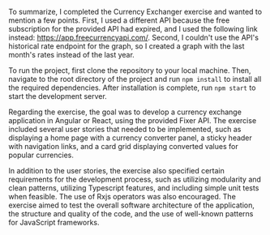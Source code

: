 To summarize, I completed the Currency Exchanger exercise and wanted to mention a few points. First, I used a different API because the free subscription for the provided API had expired, and I used the following link instead: https://app.freecurrencyapi.com/. Second, I couldn't use the API's historical rate endpoint for the graph, so I created a graph with the last month's rates instead of the last year.

To run the project, first clone the repository to your local machine. Then, navigate to the root directory of the project and run `npm install` to install all the required dependencies. After installation is complete, run `npm start` to start the development server.

Regarding the exercise, the goal was to develop a currency exchange application in Angular or React, using the provided Fixer API. The exercise included several user stories that needed to be implemented, such as displaying a home page with a currency converter panel, a sticky header with navigation links, and a card grid displaying converted values for popular currencies.

In addition to the user stories, the exercise also specified certain requirements for the development process, such as utilizing modularity and clean patterns, utilizing Typescript features, and including simple unit tests when feasible. The use of Rxjs operators was also encouraged. The exercise aimed to test the overall software architecture of the application, the structure and quality of the code, and the use of well-known patterns for JavaScript frameworks.
